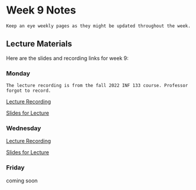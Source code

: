 Week 9 Notes
============================

```{note}
Keep an eye weekly pages as they might be updated throughout the week.
```

## Lecture Materials

Here are the slides and recording links for week 9:

### Monday
```{note}
The lecture recording is from the fall 2022 INF 133 course. Professor forgot to record.
```
[Lecture Recording](https://uci.yuja.com/V/Video?v=7468758&node=32037396&a=151209972&autoplay=1)

<a href="../resources/03_06_23-alternative-interaction.pdf" >Slides for Lecture</a>

### Wednesday

[Lecture Recording](https://uci.yuja.com/V/Video?v=7471010&node=32044504&a=110896810&autoplay=1)

<a href="../resources/03_08_23-beyondweb.pdf" >Slides for Lecture</a>

### Friday

coming soon
